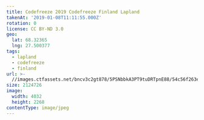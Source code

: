 ```yaml
---
title: Codefreeze 2019 Codefreeze Finland Lapland
takenAt: '2019-01-08T11:11:55.000Z'
rotation: 0
license: CC BY-ND 3.0
geo:
  lat: 68.32365
  lng: 27.500377
tags:
  - lapland
  - codefreeze
  - finland
url: >-
  //images.ctfassets.net/bncv3c2gt878/5PSNbbkA3PT9tuDRTpnE88/54c56f263ee511db6adc0f9100e5f083/codefreeze-2019-codefreeze-finland-lapland_39773157493_o
size: 2124726
image:
  width: 4032
  height: 2268
contentType: image/jpeg
---
```


